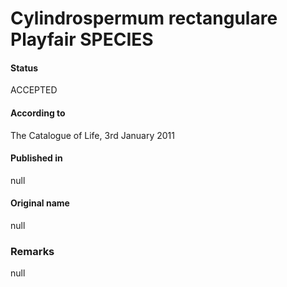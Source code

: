 # Cylindrospermum rectangulare Playfair SPECIES

#### Status
ACCEPTED

#### According to
The Catalogue of Life, 3rd January 2011

#### Published in
null

#### Original name
null

### Remarks
null